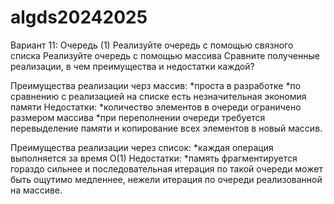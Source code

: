 # algds20242025
Вариант 11: Очередь (1)
Реализуйте очередь с помощью связного списка
Реализуйте очередь с помощью массива
Сравните полученные реализации, в чем преимущества и недостатки каждой?

Преимущества реализации черз массив:
*проста в разработке
*по сравнению с реализацией на списке есть незначительная экономия памяти
Недостатки:
*количество элементов в очереди ограничено размером массива
*при переполнении очереди требуется перевыделение памяти и копирование всех элементов в новый массив.

Преимущества реализации через список: 
*каждая операция выполняется за время О(1)
Недостатки:
*память фрагментируется гораздо сильнее и последовательная итерация по такой очереди может быть ощутимо медленнее, нежели итерация по очереди реализованной на массиве.
